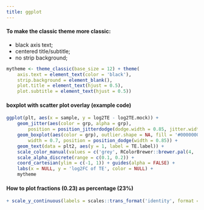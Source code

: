 ```yaml
---
title: ggplot
---
```


#### To make the classic theme more classic:
- black axis text;
- centered title/subtitle;
- no strip background;

```r
mytheme <- theme_classic(base_size = 12) + theme(
    axis.text = element_text(color = 'black'),
    strip.background = element_blank(),
    plot.title = element_text(hjust = 0.5),
    plot.subtitle = element_text(hjust = 0.5))
```

#### boxplot with scatter plot overlay (example code)
```r
ggplot(plt, aes(x = sample, y = log2TE - log2TE.mock)) +
    geom_jitter(aes(color = grp, alpha = grp),
        position = position_jitterdodge(dodge.width = 0.85, jitter.width = 0.2)) +
    geom_boxplot(aes(color = grp), outlier.shape = NA, fill = '#00000000',
        width = 0.7, position = position_dodge(width = 0.85)) +
    geom_text(data = plt2, aes(y = 1, label = TE.label)) +
    scale_color_manual(values = c('grey', RColorBrewer::brewer.pal(4, 'Set1')[1])) +
    scale_alpha_discrete(range = c(0.1, 0.2)) +
    coord_cartesian(ylim = c(-1, 1)) + guides(alpha = FALSE) +
    labs(x = NULL, y = 'log2FC of TE', color = NULL) +
    mytheme
```

#### How to plot fractions (0.23) as percentage (23%)
```R
+ scale_y_continuous(labels = scales::trans_format('identity', format = scales::percent_format()))
```

